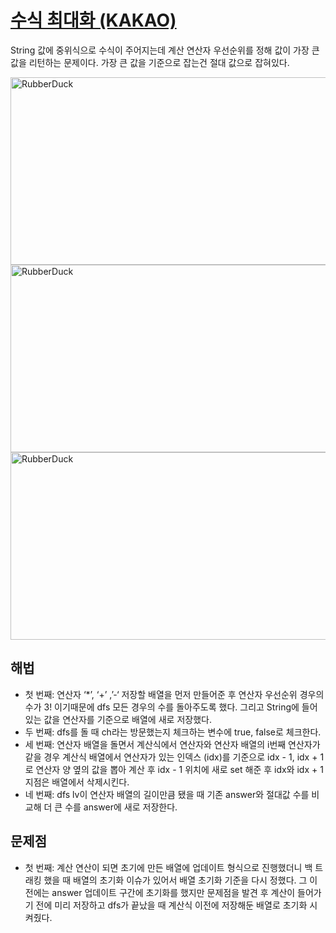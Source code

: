 # [수식 최대화 (KAKAO)](https://github.com/malvr00/Java-algorithm/blob/master/programmers/level2/stap30/src/Main.java)

String 값에 중위식으로 수식이 주어지는데 계산 연산자 우선순위를 정해 값이 가장 큰 값을 리턴하는 문제이다. 가장 큰 값을 기준으로 잡는건 절대 값으로 잡혀있다.<br/>

<img src="https://github.com/malvr00/Java-algorithm/assets/77275513/382e2175-6dfd-4531-9739-44846d363e64" width="600px" height="300px"
title="100px" alt="RubberDuck"></img><br/>
<img src="https://github.com/malvr00/Java-algorithm/assets/77275513/0cfc7bba-9fc0-452e-a2f8-645a00444204" width="600px" height="300px"
title="100px" alt="RubberDuck"></img><br/>
<img src="https://github.com/malvr00/Java-algorithm/assets/77275513/e05b475c-a478-4049-907b-88da9243ed64" width="600px" height="300px"
title="100px" alt="RubberDuck"></img><br/>

## 해법
* 첫 번째: 연산자 ‘*’, ‘+’ ,’-‘ 저장할 배열을 먼저 만들어준 후 연산자 우선순위 경우의 수가 3! 이기때문에 dfs 모든 경우의 수를 돌아주도록 했다. 그리고 String에 들어있는 값을 연산자를 기준으로 배열에 새로 저장했다.
* 두 번째: dfs를 돌 때 ch라는 방문했는지 체크하는 변수에 true, false로 체크한다.
* 세 번째: 연산자 배열을 돌면서 계산식에서 연산자와 연산자 배열의 i번째 연산자가 같을 경우 계산식 배열에서 연산자가 있는 인덱스 (idx)를 기준으로 idx - 1, idx + 1로 연산자 양 옆의 값을 뽑아 계산 후 idx - 1 위치에 새로 set 해준 후 idx와 idx + 1 지점은 배열에서 삭제시킨다.
* 네 번째: dfs lv이 연산자 배열의 길이만큼 됐을 때 기존 answer와 절대값 수를 비교해 더 큰 수를 answer에 새로 저장한다.



## 문제점
* 첫 번째: 계산 연산이 되면 초기에 만든 배열에 업데이트 형식으로 진행했더니 백 트래킹 했을 때 배열의 초기화 이슈가 있어서 배열 초기화 기준을 다시 정했다. 그 이전에는 answer 업데이트 구간에 초기화를 했지만 문제점을 발견 후 계산이 들어가기 전에 미리 저장하고 dfs가 끝났을 때 계산식 이전에 저장해둔 배열로 초기화 시켜줬다.